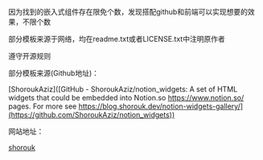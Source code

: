 因为找到的嵌入式组件存在限免个数，发现搭配github和前端可以实现想要的效果，不限个数

部分模板来源于网络，均在readme.txt或者LICENSE.txt中注明原作者

遵守开源规则

部分模板来源(Github地址)：

[ShoroukAziz]([GitHub - ShoroukAziz/notion_widgets: A set of HTML widgets that could be embedded into Notion.so https://www.notion.so/ pages. For more see https://blog.shorouk.dev/notion-widgets-gallery/](https://github.com/ShoroukAziz/notion_widgets))

网站地址：

[shorouk](https://blog.shorouk.dev/)
